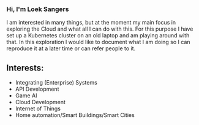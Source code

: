 ### Hi, I'm Loek Sangers

I am interested in many things, but at the moment my main focus in exploring the Cloud and what all I can do with this. For this purpose I have set up a Kubernetes cluster on an old laptop and am playing around with that. In this exploration I would like to document what I am doing so I can reproduce it at a later time or can refer people to it. 


## Interests:
- Integrating (Enterprise) Systems
- API Development
- Game AI
- Cloud Development
- Internet of Things
- Home automation/Smart Buildings/Smart Cities
<!--
**LoekSangers/LoekSangers** is a ✨ _special_ ✨ repository because its `README.md` (this file) appears on your GitHub profile.

Here are some ideas to get you started:

- 🔭 I’m currently working on ...
- 🌱 I’m currently learning ...
- 👯 I’m looking to collaborate on ...
- 🤔 I’m looking for help with ...
- 💬 Ask me about ...
- 📫 How to reach me: ...
- 😄 Pronouns: ...
- ⚡ Fun fact: ...
-->


